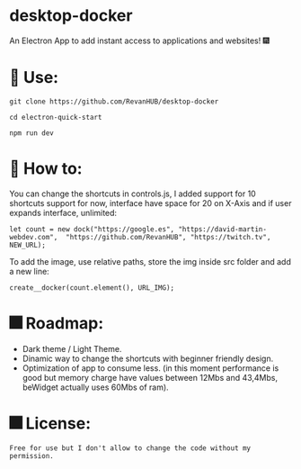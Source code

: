 # desktop-docker
An Electron App to add instant access to applications and websites! 🎆

# 🌌 Use:

``` git clone https://github.com/RevanHUB/desktop-docker ```

``` cd electron-quick-start ```

``` npm run dev ```

# 🕋 How to: 

You can change the shortcuts in controls.js, I added support for 10 shortcuts support for now, interface have space for 20 on X-Axis and if user expands interface, unlimited:

``` let count = new dock("https://google.es", "https://david-martin-webdev.com",  "https://github.com/RevanHUB", "https://twitch.tv", NEW_URL); ``` 

To add the image, use relative paths, store the img inside src folder and add a new line:

``` create__docker(count.element(), URL_IMG); ``` 

# 🎆 Roadmap:

- Dark theme / Light Theme.
- Dinamic way to change the shortcuts with beginner friendly design.
- Optimization of app to consume less. (in this moment performance is good but memory charge have values between 12Mbs and 43,4Mbs, beWidget actually uses 60Mbs of ram).


# 🎆 License:

``` Free for use but I don't allow to change the code without my permission. ``` 
